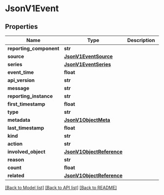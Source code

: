 # JsonV1Event


## Properties
Name | Type | Description | Notes
------------ | ------------- | ------------- | -------------
**reporting_component** | **str** |  | [optional] 
**source** | [**JsonV1EventSource**](JsonV1EventSource.md) |  | [optional] 
**series** | [**JsonV1EventSeries**](JsonV1EventSeries.md) |  | [optional] 
**event_time** | **float** |  | [optional] 
**api_version** | **str** |  | [optional] 
**message** | **str** |  | [optional] 
**reporting_instance** | **str** |  | [optional] 
**first_timestamp** | **float** |  | [optional] 
**type** | **str** |  | [optional] 
**metadata** | [**JsonV1ObjectMeta**](JsonV1ObjectMeta.md) |  | [optional] 
**last_timestamp** | **float** |  | [optional] 
**kind** | **str** |  | [optional] 
**action** | **str** |  | [optional] 
**involved_object** | [**JsonV1ObjectReference**](JsonV1ObjectReference.md) |  | [optional] 
**reason** | **str** |  | [optional] 
**count** | **float** |  | [optional] 
**related** | [**JsonV1ObjectReference**](JsonV1ObjectReference.md) |  | [optional] 

[[Back to Model list]](../README.md#documentation-for-models) [[Back to API list]](../README.md#documentation-for-api-endpoints) [[Back to README]](../README.md)


